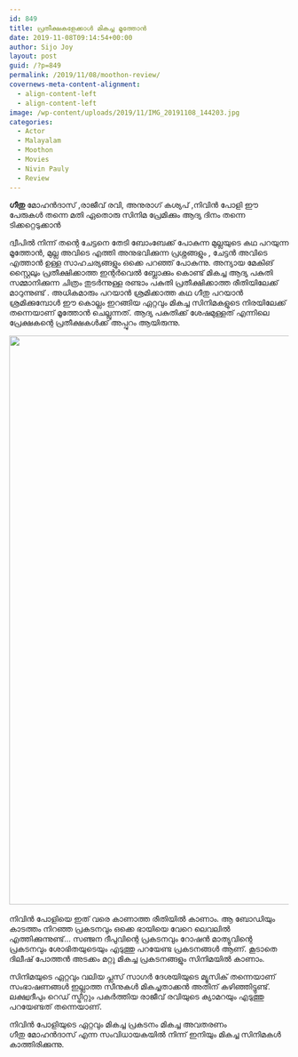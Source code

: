 ```yaml
---
id: 849
title: പ്രതീക്ഷകളേക്കാള്‍ മികച്ച മൂത്തോന്‍
date: 2019-11-08T09:14:54+00:00
author: Sijo Joy
layout: post
guid: /?p=849
permalink: /2019/11/08/moothon-review/
covernews-meta-content-alignment:
  - align-content-left
  - align-content-left
image: /wp-content/uploads/2019/11/IMG_20191108_144203.jpg
categories:
  - Actor
  - Malayalam
  - Moothon
  - Movies
  - Nivin Pauly
  - Review
---
```

**ഗീതു** മോഹൻദാസ് ,രാജീവ് രവി, അനുരാഗ് കശ്യപ് ,നിവിൻ പോളി ഈ പേരുകൾ തന്നെ മതി ഏതൊരു സിനിമ പ്രേമിക്കും ആദ്യ ദിനം തന്നെ ടിക്കറ്റെടുക്കാൻ

ദ്വീപിൽ നിന്ന് തന്റെ ചേട്ടനെ തേടി ബോംബേക്ക് പോകുന്ന മുല്ലയുടെ കഥ പറയുന്ന മൂത്തോൻ, മുല്ല അവിടെ എത്തി അനുഭവിക്കുന്ന പ്രശ്നങ്ങളും , ചേട്ടൻ അവിടെ എത്താൻ ഉള്ള സാഹചര്യങ്ങളും ഒക്കെ പറഞ്ഞ് പോകുന്നു. അന്യായ മേകിങ് സ്റ്റൈലും പ്രതീക്ഷിക്കാത്ത ഇന്റർവെൽ ബ്ലോക്കും കൊണ്ട് മികച്ച ആദ്യ പകുതി സമ്മാനിക്കുന്ന ചിത്രം തുടർന്നുള്ള രണ്ടാം പകുതി പ്രതീക്ഷിക്കാത്ത രീതിയിലേക്ക് മാറുന്നുണ്ട് . അധികമാരും പറയാൻ ശ്രമിക്കാത്ത കഥ ഗീതു പറയാൻ ശ്രമിക്കുമ്പോൾ ഈ കൊല്ലം ഇറങ്ങിയ ഏറ്റവും മികച്ച സിനിമകളുടെ നിരയിലേക്ക് തന്നെയാണ് മൂത്തോൻ ചെല്ലുന്നത്. ആദ്യ പകുതിക്ക് ശേഷമുള്ളത് എന്നിലെ പ്രേക്ഷകന്റെ പ്രതീക്ഷകൾക്ക് അപ്പുറം ആയിരുന്നു.

<img loading="lazy" width="720" height="1024" src="/wp-content/uploads/2019/11/IMG_20191108_124528-720x1024.jpg" alt="" class="wp-image-850" srcset="/wp-content/uploads/2019/11/IMG_20191108_124528-720x1024.jpg 720w, /wp-content/uploads/2019/11/IMG_20191108_124528-211x300.jpg 211w, /wp-content/uploads/2019/11/IMG_20191108_124528-768x1092.jpg 768w, /wp-content/uploads/2019/11/IMG_20191108_124528.jpg 900w" sizes="(max-width: 720px) 100vw, 720px" />  

നിവിൻ പോളിയെ ഇത് വരെ കാണാത്ത രീതിയിൽ കാണാം. ആ ബോഡിയും കാടത്തം നിറഞ്ഞ പ്രകടനവും ഒക്കെ ഭായിയെ വേറെ ലെവലിൽ എത്തിക്കുന്നുണ്ട്… സഞ്ജന ദീപുവിന്റെ പ്രകടനവും റോഷൻ മാത്യുവിന്റെ പ്രകടനവും ശോഭിതയുടെയും എടുത്തു പറയേണ്ട പ്രകടനങ്ങൾ ആണ്. കൂടാതെ ദിലീഷ് പോത്തൻ അടക്കം മറ്റു മികച്ച പ്രകടനങ്ങളും സിനിമയിൽ കാണാം.

സിനിമയുടെ ഏറ്റവും വലിയ പ്ലസ് സാഗർ ദേശയിയുടെ മ്യൂസിക് തന്നെയാണ് സംഭാഷണങ്ങൾ ഇല്ലാത്ത സീനുകൾ മികച്ചതാക്കൻ അതിന് കഴിഞ്ഞിട്ടുണ്ട്. ലക്ഷ്വദീപും റെഡ് സ്ട്രീറ്റും പകർത്തിയ രാജീവ് രവിയുടെ ക്യാമറയും എടുത്തു പറയേണ്ടത് തന്നെയാണ്.

നിവിൻ പോളിയുടെ ഏറ്റവും മികച്ച പ്രകടനം മികച്ച അവതരണം  
ഗീതു മോഹൻദാസ് എന്ന സംവിധായകയിൽ നിന്ന് ഇനിയും മികച്ച സിനിമകൾ കാത്തിരിക്കുന്നു.